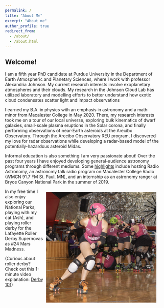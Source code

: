 ```yaml
---
permalink: /
title: "About Me"
excerpt: "About me"
author_profile: true
redirect_from: 
  - /about/
  - /about.html
---
```

## Welcome!

I am a fifth year PhD candidate at Purdue University in the Department of Earth Atmospheric and Planetary Sciences, where I work with professor Alexandria Johnson. My current research interests involve exoplanetary atmospheres and their clouds. My research in the Johnson Cloud Lab has utilized laboratory and modelling efforts to better understand how exotic cloud condensates scatter light and impact observations

I earned my B.A. in physics with an emphasis in astronomy and a math minor from Macalester College in May 2020. There, my research interests took me on a tour of our local universe, exploring bulk kinematics of dwarf galaxies, small-scale plasma eruptions in the Solar corona, and finally performing observations of near-Earth asteroids at the Arecibo Observatory. Through the Arecibo Observatory REU program, I discovered my love for radar observations while developing a radar-based model of the potentially-hazardous asteroid Midas.

Informal education is also something I am very passionate about! Over the past four years I have enjoyed developing general-audience astronomy programs through different mediums. Some [highlights](https://rmcglass.github.io/outreach/) include hosting Radio Astronomy, an astronomy talk radio program on Macalester College Radio (WMCN 91.7 FM St. Paul, MN), and an internship as an astronomy ranger at Bryce Canyon National Park in the summer of 2019.

<img align="right" width="360" style="padding: 10px" src='/images/Mars_IDD.jpg'>
In my free time I also enjoy exploring our National Parks, playing with my cat (Ash), and playing roller derby for the Lafayette Roller Derby Supernovas as #24 Mars Madness. 

(Curious about roller derby? Check out this 1-minute video explanation: [Derby 101](https://youtu.be/OId6gTd2LCM))
